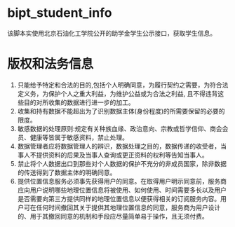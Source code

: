 # bipt_student_info
该脚本实使用北京石油化工学院公开的助学金学生公示接口，获取学生信息。
# 版权和法务信息
1. 只能给予特定和合法的目的,包括个人明确同意，为履行契约之需要，为符合法定义务，为保护个人之重大利益，为维护公益或为合法之利益, 且不得违背这些目的对所收集的数据进行进一步的加工。
2. 收集和持有数据不能超出为了识别数据主体(身份程度)的所需要保留的必要的限度。
3. 敏感数据的处理原则:规定有关种族血缘、政治意向、宗教或哲学信仰、商会会员、健康等皆属于敏感资料，禁止处理。
4. 数据管理者应将数据管理人的辨识，数据处理之目的，数据传递的收受者，当事人不提供资料的后果及当事人查询或更正资料的权利等告知当事人。
5. 禁止将个人数据出口到那些对个人数据的保护不充分的非成员国家，除非数据的传送得到了数据主体的明确同意。
6. 提供位置信息服务必须事先获得用户的同意。在取得用户明示同意前，服务商应向用户说明哪些地理位置信息将被使用、如何使用、时间需要多长以及用户是否需要向第三方提供同样的地理位置信息以便获得相关的订阅服务内容。用户可在任何时间撤回其关于提供其地理位置信息的同意，服务商为用户设计的、用于其撤回同意的机制和手段应尽量简单易于操作，且无须付费。
